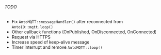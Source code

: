 ###### TODO ######
- Fix `AntoMQTT::messageHandler()` after reconnected from `AntoIO::mqtt.loop()`
- Other callback functions (OnPublished, OnDisconnected, OnConnected)
- Request via HTTPS
- Increase speed of keep-alive message
- Timer interrupt and remove `AntoMQTT::loop()`